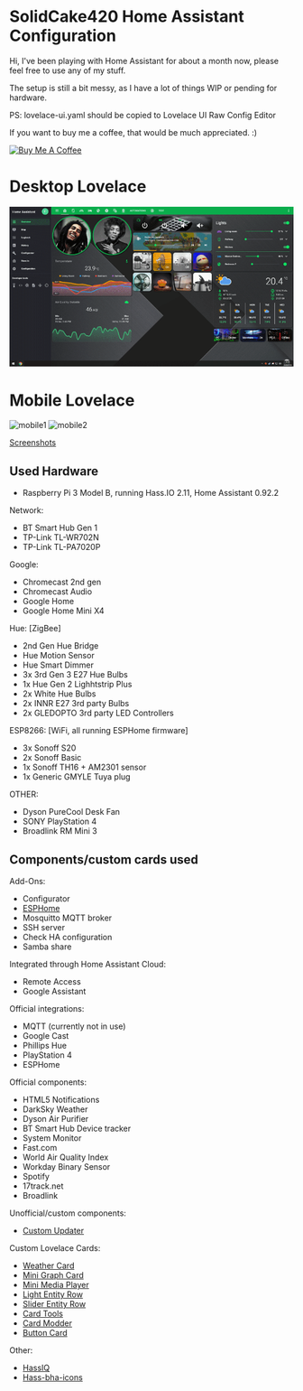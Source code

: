 # SolidCake420 Home Assistant Configuration

Hi, I've been playing with Home Assistant for about a month now, please feel free to use any of my stuff.

The setup is still a bit messy, as I have a lot of things WIP or pending for hardware.

PS: lovelace-ui.yaml should be copied to Lovelace UI Raw Config Editor


If you want to buy me a coffee, that would be much appreciated. :)

<a href="https://www.buymeacoffee.com/B8KgOCPIb" target="_blank"><img src="https://www.buymeacoffee.com/assets/img/custom_images/orange_img.png" alt="Buy Me A Coffee" style="height: auto !important;width: auto !important;" ></a>

# Desktop Lovelace
![desktop](/example/example_lovelace_pc.gif "Lovelace example on desktop")

# Mobile Lovelace
![mobile1](/example/example_lovelace_mobile1.gif "Lovelace example on mobile 1")
![mobile2](/example/example_lovelace_mobile2.gif "Lovelace example on mobile 2")

[Screenshots](https://imgur.com/a/ALbkssC)


## Used Hardware

- Raspberry Pi 3 Model B, running Hass.IO 2.11, Home Assistant 0.92.2
 
Network:

- BT Smart Hub Gen 1
- TP-Link TL-WR702N
- TP-Link TL-PA7020P

Google: 

- Chromecast 2nd gen
- Chromecast Audio
- Google Home
- Google Home Mini X4


Hue: [ZigBee]

- 2nd Gen Hue Bridge
- Hue Motion Sensor
- Hue Smart Dimmer
- 3x 3rd Gen 3 E27 Hue Bulbs
- 1x Hue Gen 2 Lighhtstrip Plus
- 2x White Hue Bulbs
- 2x INNR E27 3rd party Bulbs
- 2x GLEDOPTO 3rd party LED Controllers


ESP8266: [WiFi, all running ESPHome firmware]

- 3x Sonoff S20
- 2x Sonoff Basic
- 1x Sonoff TH16 + AM2301 sensor
- 1x Generic GMYLE Tuya plug


OTHER:

- Dyson PureCool Desk Fan
- SONY PlayStation 4
- Broadlink RM Mini 3


## Components/custom cards used


Add-Ons:

- Configurator
- [ESPHome](https://github.com/esphome/hassio)
- Mosquitto MQTT broker
- SSH server
- Check HA configuration
- Samba share


Integrated through Home Assistant Cloud:

- Remote Access
- Google Assistant 


Official integrations:

- MQTT (currently not in use)
- Google Cast
- Phillips Hue
- PlayStation 4
- ESPHome


Official components:

- HTML5 Notifications
- DarkSky Weather
- Dyson Air Purifier
- BT Smart Hub Device tracker
- System Monitor
- Fast.com
- World Air Quality Index
- Workday Binary Sensor
- Spotify
- 17track.net
- Broadlink


Unofficial/custom components:

- [Custom Updater](https://github.com/custom-components/custom_updater)


Custom Lovelace Cards:

- [Weather Card](https://github.com/bramkragten/custom-ui/tree/master/weather-card)
- [Mini Graph Card](https://github.com/kalkih/mini-graph-card)
- [Mini Media Player](https://github.com/kalkih/mini-media-player)
- [Light Entity Row](https://github.com/custom-cards/light-entity-row)
- [Slider Entity Row](https://github.com/thomasloven/lovelace-slider-entity-row)
- [Card Tools](https://github.com/thomasloven/lovelace-card-tools)
- [Card Modder](https://github.com/thomasloven/lovelace-card-modder)
- [Button Card](https://github.com/custom-cards/button-card)


Other:

- [HassIQ](https://github.com/alanfischer/hassiq)
- [Hass-bha-icons](https://github.com/hulkhaugen/hass-bha-icons)